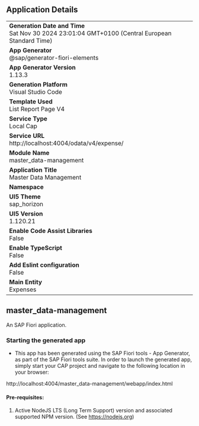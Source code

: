 ## Application Details
|               |
| ------------- |
|**Generation Date and Time**<br>Sat Nov 30 2024 23:01:04 GMT+0100 (Central European Standard Time)|
|**App Generator**<br>@sap/generator-fiori-elements|
|**App Generator Version**<br>1.13.3|
|**Generation Platform**<br>Visual Studio Code|
|**Template Used**<br>List Report Page V4|
|**Service Type**<br>Local Cap|
|**Service URL**<br>http://localhost:4004/odata/v4/expense/
|**Module Name**<br>master_data-management|
|**Application Title**<br>Master Data Management|
|**Namespace**<br>|
|**UI5 Theme**<br>sap_horizon|
|**UI5 Version**<br>1.120.21|
|**Enable Code Assist Libraries**<br>False|
|**Enable TypeScript**<br>False|
|**Add Eslint configuration**<br>False|
|**Main Entity**<br>Expenses|

## master_data-management

An SAP Fiori application.

### Starting the generated app

-   This app has been generated using the SAP Fiori tools - App Generator, as part of the SAP Fiori tools suite.  In order to launch the generated app, simply start your CAP project and navigate to the following location in your browser:

http://localhost:4004/master_data-management/webapp/index.html

#### Pre-requisites:

1. Active NodeJS LTS (Long Term Support) version and associated supported NPM version.  (See https://nodejs.org)


